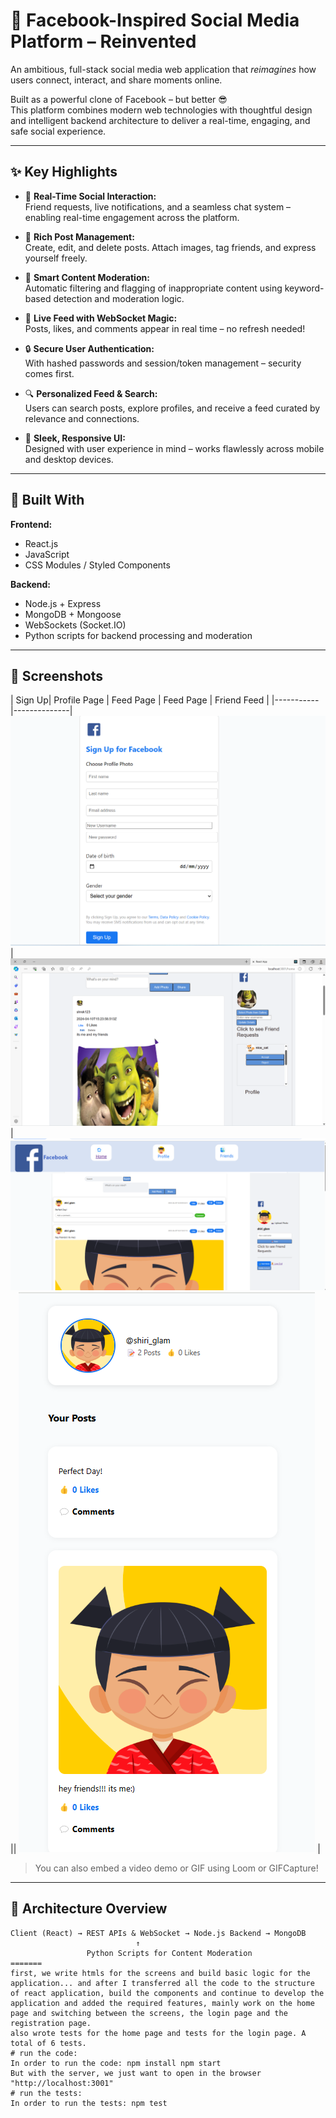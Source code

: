 
# 🔵 Facebook-Inspired Social Media Platform – Reinvented

An ambitious, full-stack social media web application that *reimagines* how users connect, interact, and share moments online.

Built as a powerful clone of Facebook – but better 😎  
This platform combines modern web technologies with thoughtful design and intelligent backend architecture to deliver a real-time, engaging, and safe social experience.

---

## ✨ Key Highlights

- 👥 **Real-Time Social Interaction:**  
  Friend requests, live notifications, and a seamless chat system – enabling real-time engagement across the platform.

- 📝 **Rich Post Management:**  
  Create, edit, and delete posts. Attach images, tag friends, and express yourself freely.

- 🚨 **Smart Content Moderation:**  
  Automatic filtering and flagging of inappropriate content using keyword-based detection and moderation logic.

- 📡 **Live Feed with WebSocket Magic:**  
  Posts, likes, and comments appear in real time – no refresh needed!

- 🔒 **Secure User Authentication:**  
  With hashed passwords and session/token management – security comes first.

- 🔍 **Personalized Feed & Search:**  
  Users can search posts, explore profiles, and receive a feed curated by relevance and connections.

- 🎨 **Sleek, Responsive UI:**  
  Designed with user experience in mind – works flawlessly across mobile and desktop devices.

---

## 🧠 Built With

**Frontend:**  
- React.js  
- JavaScript  
- CSS Modules / Styled Components  

**Backend:**  
- Node.js + Express  
- MongoDB + Mongoose  
- WebSockets (Socket.IO)  
- Python scripts for backend processing and moderation

---

## 📸 Screenshots

| Sign Up| Profile Page |  Feed Page |  Feed Page | Friend Feed |
|-----------|--------------|
![sign](./screenshots/Sign.png)| ![feed](./screenshots/feed.png) | ![profile](./screenshots/profile.png) || ![friend](./screenshots/friend.png) |

> You can also embed a video demo or GIF using Loom or GIFCapture!

---

## 📂 Architecture Overview

```text
Client (React) → REST APIs & WebSocket → Node.js Backend → MongoDB
                            ↑
                 Python Scripts for Content Moderation
=======
first, we write htmls for the screens and build basic logic for the application... and after I transferred all the code to the structure of react application, build the components and continue to develop the application and added the required features, mainly work on the home page and switching between the screens, the login page and the registration page.
also wrote tests for the home page and tests for the login page. A total of 6 tests.
# run the code:
In order to run the code: npm install npm start
But with the server, we just want to open in the browser "http://localhost:3001"
# run the tests:
In order to run the tests: npm test


